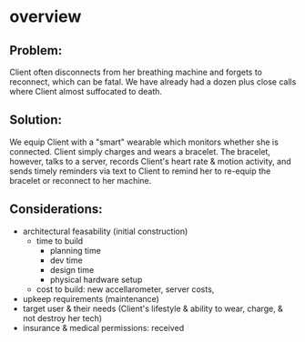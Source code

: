 # overview

## Problem:

Client often disconnects from her breathing machine and forgets to reconnect, which can be fatal. We have already had a dozen plus close calls where Client almost suffocated to death.

## Solution:

We equip Client with a "smart" wearable which monitors whether she is connected. Client simply charges and wears a bracelet. The bracelet, however, talks to a server, records Client's heart rate & motion activity, and sends timely reminders via text to Client to remind her to re-equip the bracelet or reconnect to her machine.

## Considerations:
- architectural feasability (initial construction)
    - time to build
        - planning time
        - dev time
        - design time
        - physical hardware setup
    - cost to build: new accellarometer, server costs, 
- upkeep requirements (maintenance)
- target user & their needs (Client's lifestyle & ability to wear, charge, & not destroy her tech)
- insurance & medical permissions: received
